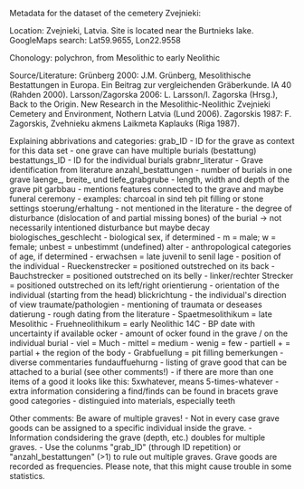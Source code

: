 Metadata for the dataset of the cemetery Zvejnieki:


Location:
  Zvejnieki, Latvia. Site is located near the Burtnieks lake. 
  GoogleMaps search: Lat59.9655, Lon22.9558
  
Chonology:
  polychron, from Mesolithic to early Neolithic

Source/Literature:
  Grünberg 2000: J.M. Grünberg, Mesolithische Bestattungen in Europa. Ein Beitrag zur vergleichenden Gräberkunde. IA 40 (Rahden 2000).
  Larsson/Zagorska 2006: L. Larsson/I. Zagorska (Hrsg.), Back to the Origin. New Research in the Mesolithic-Neolithic Zvejnieki Cemetery and Environment, Nothern Latvia (Lund 2006).
  Zagorskis 1987: F. Zagorskis, Zvehnieku akmens Laikmeta Kaplauks (Riga 1987).

Explaining abbrivations and categories:
  grab_ID
    - ID for the grave as context for this data set
    - one grave can have multiple burials (bestattung)
  bestattungs_ID
    - ID for the individual burials
  grabnr_literatur
    - Grave identification from literature
  anzahl_bestattungen
    - number of burials in one grave
  laenge_, breite_ und tiefe_grabgrube
    - length, width and depth of the grave pit
  garbbau
    - mentions features connected to the grave and maybe funeral ceremony
    - examples: charcoal in sind teh pit filling or stone settings
  stoerung/erhaltung
    - not mentioned in the literature 
    - the degree of disturbance (dislocation of and partial missing  bones) of the burial -> not necessarily intentioned disturbance but maybe decay
  biologisches_geschlecht
    - biological sex, if determined
    - m = male; w = female; unbest = unbestimmt (undefined)
  alter
    - anthropological categories of age, if determined
    - erwachsen = late juvenil to senil
  lage
    - position of the individual
    - Rueckenstrecker = positioned outstreched on its back 
    - Bauchstrecker = positioned outstreched on its belly
    - linker/rechter Strecker = positioned outstreched on its left/right
  orientierung
    - orientation of the individual (starting from the head)
  blickrichtung
    - the individual's direction of view
  traumate/pathologien
    - mentioning of traumata or deseases
  datierung
    - rough dating from the literature
    - Spaetmesolithikum = late Mesolithic
    - Fruehneolithikum = early Neolithic
  14C
    - BP date with uncertainty if available
  ocker
    - amount of ocker found in the grave / on the individual burial
    - viel = Much
    - mittel = medium
    - wenig = few
    - partiell + = partial + the region of the body 
    - Grabfuellung = pit filling
  bemerkungen
    - diverse commentaries
  fundauffuehurng
    - listing of grave good that can be attached to a burial (see other comments!)
    - if there are more than one items of a good it looks like this: 5xwhatever, means 5-times-whatever
    - extra information considering a find/finds can be found in bracets
  grave good categories
    - distinguied into materials, especially teeth
  
Other comments:
  Be aware of multiple graves! 
    - Not in every case grave goods can be assigned to a specific individual inside the grave.
    - Information condsidering the grave (depth, etc.) doubles for multiple graves.
    - Use the colunms "grab_ID" (through ID repetition) or "anzahl_bestattungen" (>1) to rule out multiple graves.
  Grave goods are recorded as frequencies. Please note, that this might cause trouble in some statistics.

